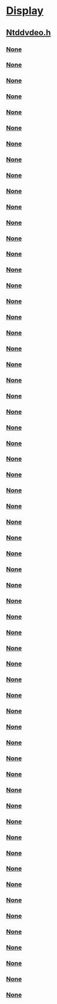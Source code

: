 # [Display](../_display/index.md)
## [Ntddvdeo.h](index.md)
### [None](../ntddvdeo/ni-ntddvdeo-ioctl_video_disable_cursor.md)
### [None](../ntddvdeo/ni-ntddvdeo-ioctl_video_disable_pointer.md)
### [None](../ntddvdeo/ni-ntddvdeo-ioctl_video_enable_cursor.md)
### [None](../ntddvdeo/ni-ntddvdeo-ioctl_video_enable_pointer.md)
### [None](../ntddvdeo/ni-ntddvdeo-ioctl_video_enable_vdm.md)
### [None](../ntddvdeo/ni-ntddvdeo-ioctl_video_free_public_access_ranges.md)
### [None](../ntddvdeo/ni-ntddvdeo-ioctl_video_get_bank_select_code.md)
### [None](../ntddvdeo/ni-ntddvdeo-ioctl_video_get_child_state.md)
### [None](../ntddvdeo/ni-ntddvdeo-ioctl_video_get_power_management.md)
### [None](../ntddvdeo/ni-ntddvdeo-ioctl_video_handle_videoparameters.md)
### [None](../ntddvdeo/ni-ntddvdeo-ioctl_video_init_win32k_callbacks.md)
### [None](../ntddvdeo/ni-ntddvdeo-ioctl_video_load_and_set_font.md)
### [None](../ntddvdeo/ni-ntddvdeo-ioctl_video_map_video_memory.md)
### [None](../ntddvdeo/ni-ntddvdeo-ioctl_video_prepare_for_earecovery.md)
### [None](../ntddvdeo/ni-ntddvdeo-ioctl_video_query_avail_modes.md)
### [None](../ntddvdeo/ni-ntddvdeo-ioctl_video_query_color_capabilities.md)
### [None](../ntddvdeo/ni-ntddvdeo-ioctl_video_query_current_mode.md)
### [None](../ntddvdeo/ni-ntddvdeo-ioctl_video_query_cursor_attr.md)
### [None](../ntddvdeo/ni-ntddvdeo-ioctl_video_query_cursor_position.md)
### [None](../ntddvdeo/ni-ntddvdeo-ioctl_video_query_display_brightness.md)
### [None](../ntddvdeo/ni-ntddvdeo-ioctl_video_query_num_avail_modes.md)
### [None](../ntddvdeo/ni-ntddvdeo-ioctl_video_query_pointer_attr.md)
### [None](../ntddvdeo/ni-ntddvdeo-ioctl_video_query_pointer_capabilities.md)
### [None](../ntddvdeo/ni-ntddvdeo-ioctl_video_query_pointer_position.md)
### [None](../ntddvdeo/ni-ntddvdeo-ioctl_video_query_public_access_ranges.md)
### [None](../ntddvdeo/ni-ntddvdeo-ioctl_video_query_supported_brightness.md)
### [None](../ntddvdeo/ni-ntddvdeo-ioctl_video_reset_device.md)
### [None](../ntddvdeo/ni-ntddvdeo-ioctl_video_restore_hardware_state.md)
### [None](../ntddvdeo/ni-ntddvdeo-ioctl_video_save_hardware_state.md)
### [None](../ntddvdeo/ni-ntddvdeo-ioctl_video_set_child_state_configuration.md)
### [None](../ntddvdeo/ni-ntddvdeo-ioctl_video_set_color_registers.md)
### [None](../ntddvdeo/ni-ntddvdeo-ioctl_video_set_current_mode.md)
### [None](../ntddvdeo/ni-ntddvdeo-ioctl_video_set_cursor_attr.md)
### [None](../ntddvdeo/ni-ntddvdeo-ioctl_video_set_cursor_position.md)
### [None](../ntddvdeo/ni-ntddvdeo-ioctl_video_set_display_brightness.md)
### [None](../ntddvdeo/ni-ntddvdeo-ioctl_video_set_palette_registers.md)
### [None](../ntddvdeo/ni-ntddvdeo-ioctl_video_set_pointer_attr.md)
### [None](../ntddvdeo/ni-ntddvdeo-ioctl_video_set_pointer_position.md)
### [None](../ntddvdeo/ni-ntddvdeo-ioctl_video_set_power_management.md)
### [None](../ntddvdeo/ni-ntddvdeo-ioctl_video_share_video_memory.md)
### [None](../ntddvdeo/ni-ntddvdeo-ioctl_video_switch_dualview.md)
### [None](../ntddvdeo/ni-ntddvdeo-ioctl_video_unmap_video_memory.md)
### [None](../ntddvdeo/ni-ntddvdeo-ioctl_video_unshare_video_memory.md)
### [None](../ntddvdeo/ni-ntddvdeo-ioctl_video_validate_child_state_configuration.md)
### [None](../ntddvdeo/ns-ntddvdeo-_display_brightness.md)
### [None](../ntddvdeo/ns-ntddvdeo-_dxgk_win32k_param_data.md)
### [None](../ntddvdeo/ns-ntddvdeo-_eng_event.md)
### [None](../ntddvdeo/ns-ntddvdeo-_video_memory.md)
### [None](../ntddvdeo/ns-ntddvdeo-_video_memory_information.md)
### [None](../ntddvdeo/ns-ntddvdeo-_video_mode.md)
### [None](../ntddvdeo/ns-ntddvdeo-_video_mode_information.md)
### [None](../ntddvdeo/ns-ntddvdeo-_video_num_modes.md)
### [None](../ntddvdeo/ns-ntddvdeo-_video_pointer_attributes.md)
### [None](../ntddvdeo/ns-ntddvdeo-_video_pointer_capabilities.md)
### [None](../ntddvdeo/ns-ntddvdeo-_video_pointer_position.md)
### [None](../ntddvdeo/ns-ntddvdeo-_video_power_management.md)
### [None](../ntddvdeo/ns-ntddvdeo-_video_public_access_ranges.md)
### [None](../ntddvdeo/ns-ntddvdeo-_video_share_memory.md)
### [None](../ntddvdeo/ns-ntddvdeo-_video_share_memory_information.md)
### [None](../ntddvdeo/ns-ntddvdeo-_video_win32k_callbacks.md)
### [None](../ntddvdeo/ns-ntddvdeo-_video_win32k_callbacks_params.md)
